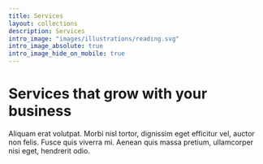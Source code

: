 ```yaml
---
title: Services
layout: collections
description: Services
intro_image: "images/illustrations/reading.svg"
intro_image_absolute: true
intro_image_hide_on_mobile: true
---
```


# Services that grow with your business

Aliquam erat volutpat. Morbi nisl tortor, dignissim eget efficitur vel, auctor non felis. Fusce quis viverra mi. Aenean quis massa pretium, ullamcorper nisi eget, hendrerit odio.
